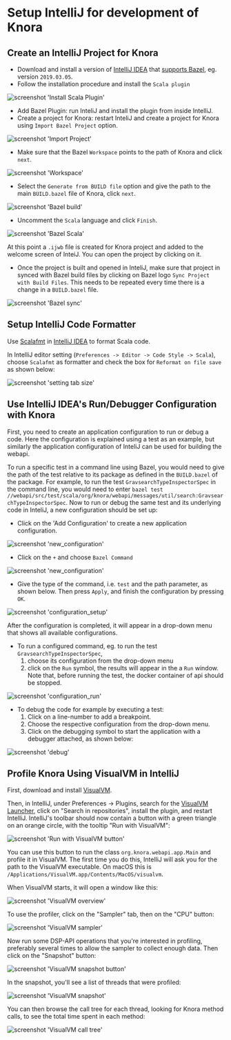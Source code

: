 <!---
Copyright © 2015-2021 the contributors (see Contributors.md).

This file is part of DSP — DaSCH Service Platform.

DSP is free software: you can redistribute it and/or modify
it under the terms of the GNU Affero General Public License as published
by the Free Software Foundation, either version 3 of the License, or
(at your option) any later version.

DSP is distributed in the hope that it will be useful,
but WITHOUT ANY WARRANTY; without even the implied warranty of
MERCHANTABILITY or FITNESS FOR A PARTICULAR PURPOSE.  See the
GNU Affero General Public License for more details.

You should have received a copy of the GNU Affero General Public
License along with DSP. If not, see <http://www.gnu.org/licenses/>.
-->

# Setup IntelliJ for development of Knora

## Create an IntelliJ Project for Knora

- Download and install a version of [IntelliJ IDEA](https://www.jetbrains.com/idea/)
  that [supports Bazel](https://plugins.jetbrains.com/plugin/8609-bazel/versions), eg. version `2019.03.05`.
- Follow the installation procedure and install the `Scala plugin`

![screenshot 'Install Scala Plugin'](figures/install-scala-plugin.png)

- Add Bazel Plugin: run InteliJ and install the plugin from inside IntelliJ.
- Create a project for Knora: restart InteliJ and create a project for Knora using `Import Bazel Project` option.

![screenshot 'Import Project'](figures/import-bazel-project.png)

- Make sure that the Bazel `Workspace` points to the path of Knora and click `next`.

![screenshot 'Workspace'](figures/bazel-workspace.png)

- Select the `Generate from BUILD file` option and give the path to the main `BUILD.bazel` file of Knora, click `next`.

![screenshot 'Bazel build'](figures/bazel-buildFile.png)

- Uncomment the `Scala` language and click `Finish`.

![screenshot 'Bazel Scala'](figures/bazel-UncommentScala.png)

At this point a `.ijwb` file is created for Knora project and added to the welcome screen of InteiJ. You can open the
project by clicking on it.

- Once the project is built and opened in InteliJ, make sure that project in synced with Bazel build files by clicking
  on Bazel logo `Sync Project with Build Files`. This needs to be repeated every time there is a change in
  a `BUILD.bazel` file.

![screenshot 'Bazel sync'](figures/bazel-sync.png)

## Setup IntelliJ Code Formatter

Use [Scalafmt](https://scalameta.org/scalafmt/) in [IntelliJ IDEA](https://www.jetbrains.com/idea) to format Scala code.

In IntelliJ editor setting (`Preferences -> Editor -> Code Style -> Scala`), choose `Scalafmt` as formatter and check
the box for
`Reformat on file save` as shown below:

![screenshot 'setting tab size'](figures/setup_formatting.png)

## Use IntelliJ IDEA's Run/Debugger Configuration with Knora

First, you need to create an application configuration to run or debug a code. Here the configuration is explained using
a test as an example, but similarly the application configuration of InteliJ can be used for building the webapi.

To run a specific test in a command line using Bazel, you would need to give the path of the test relative to its
package as defined in the `BUILD.bazel` of the package. For example, to run the test  `GravsearchTypeInspectorSpec` in
the command line, you would need to
enter `bazel test //webapi/src/test/scala/org/knora/webapi/messages/util/search:GravsearchTypeInspectorSpec`. Now to run
or debug the same test and its underlying code in InteliJ, a new configuration should be set up:

- Click on the 'Add Configuration' to create a new application configuration.

![screenshot 'new_configuration'](figures/bazel-new-config.png)

- Click on the `+` and choose `Bazel Command`

![screenshot 'new_configuration'](figures/bazel-command-config.png)

- Give the type of the command, i.e. `test` and the path parameter, as shown below. Then press `Apply`, and finish the
  configuration by pressing `OK`.

![screenshot 'configuration_setup'](figures/bazel-config-setup.png)

After the configuration is completed, it will appear in a drop-down menu that shows all available configurations.

- To run a configured command, eg. to run the test `GravsearchTypeInspectorSpec`,
    1. choose its configuration from the drop-down menu
    2. click on the `Run` symbol, the results will appear in the a `Run` window. Note that, before running the test, the
       docker container of api should be stopped.

![screenshot 'configuration_run'](figures/bazel-run-config.png)

- To debug the code for example by executing a test:
    1. Click on a line-number to add a breakpoint.
    2. Choose the respective configuration from the drop-down menu.
    3. Click on the debugging symbol to start the application with a debugger attached, as shown below:

![screenshot 'debug'](figures/bazel-debug.png)

## Profile Knora Using VisualVM in IntelliJ

First, download and install [VisualVM](https://visualvm.github.io/).

Then, in IntelliJ, under Preferences -\> Plugins, search for the
[VisualVM Launcher](https://plugins.jetbrains.com/plugin/7115-visualvm-launcher), click on "Search in repositories",
install the plugin, and restart IntelliJ. IntelliJ's toolbar should now contain a button with a green triangle on an
orange circle, with the tooltip "Run with VisualVM":

![screenshot 'Run with VisualVM button'](figures/launch-visualvm.png)

You can use this button to run the class `org.knora.webapi.app.Main` and profile it in VisualVM. The first time you do
this, IntelliJ will ask you for the path to the VisualVM executable. On macOS this is
`/Applications/VisualVM.app/Contents/MacOS/visualvm`.

When VisualVM starts, it will open a window like this:

![screenshot 'VisualVM overview'](figures/visualvm-overview.png)

To use the profiler, click on the "Sampler" tab, then on the "CPU"
button:

![screenshot 'VisualVM sampler'](figures/visualvm-sampler.png)

Now run some DSP-API operations that you're interested in profiling, preferably several times to allow the sampler to
collect enough data. Then click on the "Snapshot" button:

![screenshot 'VisualVM snapshot button'](figures/visualvm-snapshot-button.png)

In the snapshot, you'll see a list of threads that were profiled:

![screenshot 'VisualVM snapshot'](figures/visualvm-snapshot.png)

You can then browse the call tree for each thread, looking for Knora method calls, to see the total time spent in each
method:

![screenshot 'VisualVM call tree'](figures/visualvm-call-tree.png)
